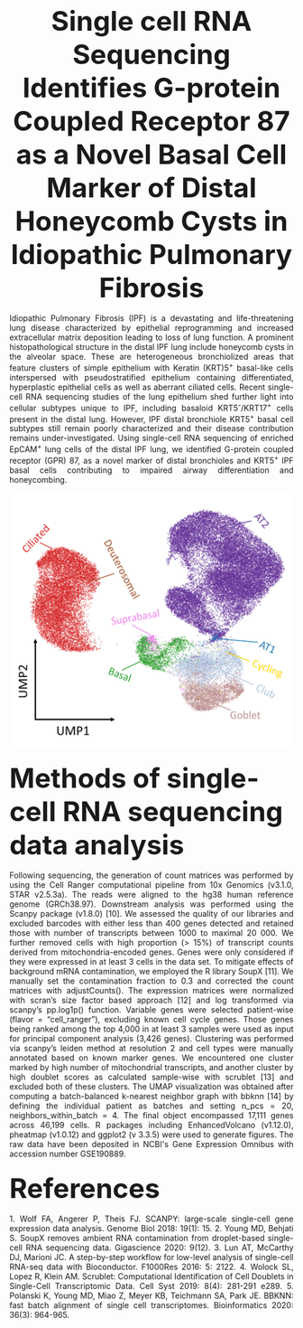 ### <div align='center' ><font size='70'>Single cell RNA Sequencing Identifies G-protein Coupled Receptor 87 as a Novel Basal Cell Marker of Distal Honeycomb Cysts in Idiopathic Pulmonary Fibrosis </font></div>

<p align = "justify"> 
Idiopathic Pulmonary Fibrosis (IPF) is a devastating and life-threatening lung disease characterized by epithelial reprogramming and increased extracellular matrix deposition leading to loss of lung function. A prominent histopathological structure in the distal IPF lung include honeycomb cysts in the alveolar space. These are heterogeneous bronchiolized areas that feature clusters of simple epithelium with Keratin (KRT)5<sup>+</sup> basal-like cells interspersed with pseudostratified epithelium containing differentiated, hyperplastic epithelial cells as well as aberrant ciliated cells. Recent single-cell RNA sequencing studies of the lung epithelium shed further light into cellular subtypes unique to IPF, including basaloid KRT5<sup>-</sup>/KRT17<sup>+</sup> cells present in the distal lung. However, IPF distal bronchiole KRT5<sup>+</sup> basal cell subtypes still remain poorly characterized and their disease contribution remains under-investigated. Using single-cell RNA sequencing of enriched EpCAM<sup>+</sup> lung cells of the distal IPF lung, we identified G-protein coupled receptor (GPR) 87, as a novel marker of distal bronchioles and KRT5<sup>+</sup> IPF basal cells contributing to impaired airway differentiation and honeycombing. 
</p>


<div align="center">
<img src=https://github.com/KonigshoffLab/GPR87_IPF_2022/blob/main/Figures/readme.png width = "500" height = "450" alt="readme"  />
</div>

### <div align='left' ><font size='35'>Methods of single-cell RNA sequencing data analysis </font></div>

<p align = "justify"> 
Following sequencing, the generation of count matrices was performed by using the Cell Ranger computational pipeline from 10x Genomics (v3.1.0, STAR v2.5.3a). The reads were aligned to the hg38 human reference genome (GRCh38.97). Downstream analysis was performed using the Scanpy package (v1.8.0) [10]. We assessed the quality of our libraries and excluded barcodes with either less than 400 genes detected and retained those with number of transcripts between 1000 to maximal 20 000. We further removed cells with high proportion (> 15%) of transcript counts derived from mitochondria-encoded genes. Genes were only considered if they were expressed in at least 3 cells in the data set. To mitigate effects of background mRNA contamination, we employed the R library SoupX [11]. We manually set the contamination fraction to 0.3 and corrected the count matrices with adjustCounts(). The expression matrices were normalized with scran’s size factor based approach [12] and log transformed via scanpy’s pp.log1p() function. Variable genes were selected patient-wise (flavor = “cell_ranger”), excluding known cell cycle genes. Those genes being ranked among the top 4,000 in at least 3 samples were used as input for principal component analysis (3,426 genes). Clustering was performed via scanpy’s leiden method at resolution 2 and cell types were manually annotated based on known marker genes. We encountered one cluster marked by high number of mitochondrial transcripts, and another cluster by high doublet scores as calculated sample-wise with scrublet [13] and excluded both of these clusters. The UMAP visualization was obtained after computing a batch-balanced k-nearest neighbor graph with bbknn [14] by defining the individual patient as batches and setting n_pcs = 20, neighbors_within_batch = 4. The final object encompassed 17,111 genes across 46,199 cells. R packages including EnhancedVolcano (v1.12.0), pheatmap (v1.0.12) and ggplot2 (v 3.3.5) were used to generate figures. The raw data have been deposited in NCBI's Gene Expression Omnibus with accession number GSE190889. 
</p>

### <div align='left' ><font size='35'>References </font></div>
<p align = "justify"> 
1.	Wolf FA, Angerer P, Theis FJ. SCANPY: large-scale single-cell gene expression data analysis. Genome Biol 2018: 19(1): 15.  
2.	Young MD, Behjati S. SoupX removes ambient RNA contamination from droplet-based single-cell RNA sequencing data. Gigascience 2020: 9(12).  
3.	Lun AT, McCarthy DJ, Marioni JC. A step-by-step workflow for low-level analysis of single-cell RNA-seq data with Bioconductor. F1000Res 2016: 5: 2122.  
4.	Wolock SL, Lopez R, Klein AM. Scrublet: Computational Identification of Cell Doublets in Single-Cell Transcriptomic Data. Cell Syst 2019: 8(4): 281-291 e289.  
5.	Polanski K, Young MD, Miao Z, Meyer KB, Teichmann SA, Park JE. BBKNN: fast batch alignment of single cell transcriptomes. Bioinformatics 2020: 36(3): 964-965.  
</p>
